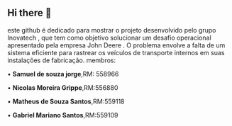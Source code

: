## Hi there 👋

este github é dedicado para mostrar o projeto desenvolvido pelo grupo Inovatech , que tem como objetivo solucionar um desafio operacional apresentado pela empresa John Deere . O problema envolve a falta de um sistema eficiente para rastrear os veículos de transporte internos em suas instalações de fabricação.
membros:

• **Samuel de souza jorge**,RM: 558966

• **Nicolas Moreira Grippe**,RM:556880

• **Matheus de Souza Santos**,RM:559118

• **Gabriel Mariano Santos**,RM:559109
